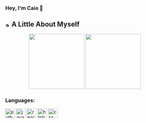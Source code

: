 ### Hey, I'm Caio 🍃

## <img height="15" alt="about" src="https://cdn.discordapp.com/attachments/754089471670091800/1074151175101882458/Desktop_-_3.png"> A Little About Myself

<!-- I'm a (Data Scientist|Software Engineering) student who really enjoys solving problems and create software solutions :robot: (mainly in **Python** :snake:) -->

<div align="center">
<img height=175em src="https://github-readme-stats.vercel.app/api?username=caio-farias21&show_icons=true&theme=merko&hide_border=true&count_private=true">
<img height=175em src="https://github-readme-stats.vercel.app/api/top-langs/?username=caio-farias21&layout=compact&show_icons=true&theme=merko&hide_border=true">
</div>

### **Languages:**

<div align="left">
<img height="30" alt="python" src="https://cdn.discordapp.com/attachments/754089471670091800/1074155874672726127/Group_4_1.png">
<img height="30" alt="javascript" src="https://cdn.discordapp.com/attachments/754089471670091800/1074155874467196968/Group_5_1.png">
<img height="30" alt="react" src="https://cdn.discordapp.com/attachments/754089471670091800/1074155874257473607/Group_6_1.png">
<img height="30" alt="html5" src="https://cdn.discordapp.com/attachments/754089471670091800/1074155874047774720/Group_7_1.png">
<img height="30" alt="css" src="https://cdn.discordapp.com/attachments/754089471670091800/1074155873804496987/Group_11_1.png">
</div>

<!--
#### Social
[![Linkedin](https://img.shields.io/badge/LinkedIn-0077B5?style=flat&logo=linkedin&logoColor=white)](https://www.linkedin.com/in/caio-farias-359b46245/)
-->
